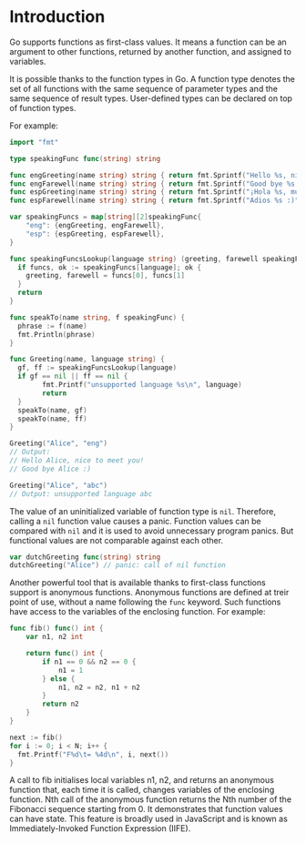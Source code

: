 # Introduction

Go supports functions as first-class values. It means a function can be an argument to other functions, returned by another function, and assigned to variables.

It is possible thanks to the function types in Go. A function type denotes the set of all functions with the same sequence of parameter types and the same sequence of result types. User-defined types can be declared on top of function types.

For example:
```go
import "fmt"

type speakingFunc func(string) string

func engGreeting(name string) string { return fmt.Sprintf("Hello %s, nice to meet you!", name) }
func engFarewell(name string) string { return fmt.Sprintf("Good bye %s :)", name) }
func espGreeting(name string) string { return fmt.Sprintf("¡Hola %s, mucho gusto!", name) }
func espFarewell(name string) string { return fmt.Sprintf("Adios %s :)", name) }

var speakingFuncs = map[string][2]speakingFunc{
	"eng": {engGreeting, engFarewell},
	"esp": {espGreeting, espFarewell},
}

func speakingFuncsLookup(language string) (greeting, farewell speakingFunc) {
  if funcs, ok := speakingFuncs[language]; ok {
    greeting, farewell = funcs[0], funcs[1]
  }
  return
}

func speakTo(name string, f speakingFunc) {
  phrase := f(name)
  fmt.Println(phrase)
}

func Greeting(name, language string) {
  gf, ff := speakingFuncsLookup(language)
  if gf == nil || ff == nil {
		fmt.Printf("unsupported language %s\n", language)
		return
  }
  speakTo(name, gf)
  speakTo(name, ff)
}

Greeting("Alice", "eng")
// Output:
// Hello Alice, nice to meet you!
// Good bye Alice :)

Greeting("Alice", "abc")
// Output: unsupported language abc
```

The value of an uninitialized variable of function type is `nil`. Therefore, calling a `nil` function value causes a panic. Function values can be compared with `nil` and it is used to avoid unnecessary program panics. But functional values are not comparable against each other.
```go
var dutchGreeting func(string) string
dutchGreeting("Alice") // panic: call of nil function
```

Another powerful tool that is available thanks to first-class functions support is anonymous functions. Anonymous functions are defined at treir point of use, without a name following the `func` keyword. Such functions have access to the variables of the enclosing function. For example:
```go
func fib() func() int {
	var n1, n2 int

	return func() int {
		if n1 == 0 && n2 == 0 {
			n1 = 1
		} else {
			n1, n2 = n2, n1 + n2
		}
		return n2
	}
}

next := fib()
for i := 0; i < N; i++ {
  fmt.Printf("F%d\t= %4d\n", i, next())
}
```
A call to fib initialises local variables n1, n2, and returns an anonymous function that, each time it is called, changes variables of the enclosing function. Nth call of the anonymous function returns the Nth number of the Fibonacci sequence starting from 0. It demonstrates that function values can have state. This feature is broadly used in JavaScript and is known as Immediately-Invoked Function Expression (IIFE).